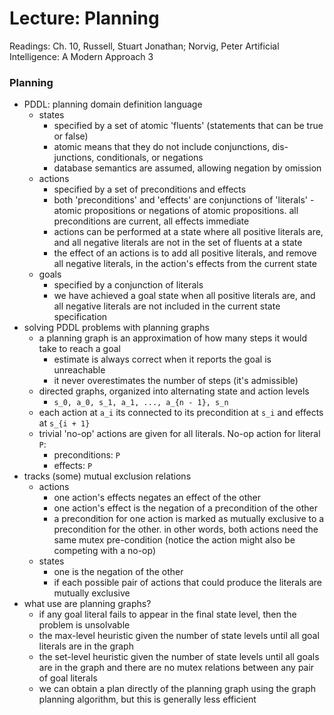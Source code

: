 # Lecture: Planning

Readings: Ch. 10, Russell, Stuart Jonathan; Norvig, Peter Artificial Intelligence: A Modern Approach 3

### Planning
- PDDL: planning domain definition language
  - states
    - specified by a set of atomic 'fluents' (statements that can be true or false)
    - atomic means that they do not include conjunctions, dis-junctions, conditionals, or negations
    - database semantics are assumed, allowing negation by omission
  - actions
    - specified by a set of preconditions and effects
    - both 'preconditions' and 'effects' are conjunctions of 'literals' - atomic propositions or negations of atomic propositions. all preconditions are current, all effects immediate
    - actions can be performed at a state where all positive literals are, and all negative literals are not in the set of fluents at a state
    - the effect of an actions is to add all positive literals, and remove all negative literals, in the action's effects from the current state
  - goals
    - specified by a conjunction of literals
    - we have achieved a goal state when all positive literals are, and all negative literals are not included in the current state specification
- solving PDDL problems with planning graphs
  - a planning graph is an approximation of how many steps it would take to reach a goal
    - estimate is always correct when it reports the goal is unreachable
    - it never overestimates the number of steps (it's admissible)
  - directed graphs, organized into alternating state and action levels
    - ``s_0, a_0, s_1, a_1, ..., a_{n - 1}, s_n``
  - each action at ``a_i`` its connected to its precondition at ``s_i`` and effects at ``s_{i + 1}``
  - trivial 'no-op' actions are given for all literals. No-op action for literal ``P``:
    - preconditions: ``P``
    - effects: ``P``
- tracks (some) mutual exclusion relations
  - actions
    - one action's effects negates an effect of the other
    - one action's effect is the negation of a precondition of the other
    - a precondition for one action is marked as mutually exclusive to a precondition for the other. in other words, both actions need the same mutex pre-condition (notice the action might also be competing with a no-op)
  - states
    - one is the negation of the other
    - if each possible pair of actions that could produce the literals are mutually exclusive
- what use are planning graphs?
  - if any goal literal fails to appear in the final state level, then the problem is unsolvable
  - the max-level heuristic given the number of state levels until all goal literals are in the graph
  - the set-level heuristic given the number of state levels until all goals are in the graph and there are no mutex relations between any pair of goal literals
  - we can obtain a plan directly of the planning graph using the graph planning algorithm, but this is generally less efficient
